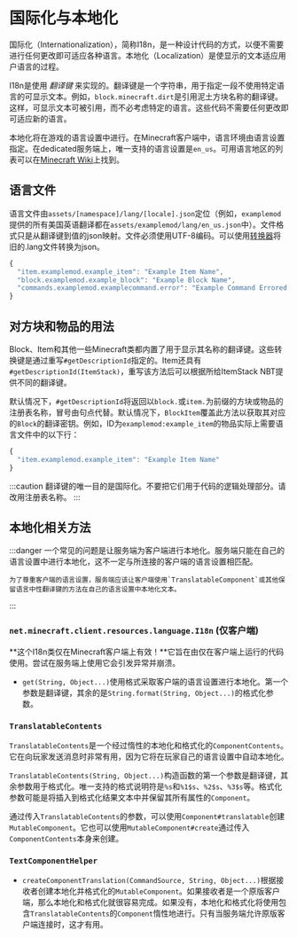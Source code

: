 国际化与本地化
=============

国际化（Internationalization），简称I18n，是一种设计代码的方式，以便不需要进行任何更改即可适应各种语言。本地化（Localization）是使显示的文本适应用户语言的过程。

I18n是使用 _翻译键_ 来实现的。翻译键是一个字符串，用于指定一段不使用特定语言的可显示文本。例如，`block.minecraft.dirt`是引用泥土方块名称的翻译键。这样，可显示文本可被引用，而不必考虑特定的语言。这些代码不需要任何更改即可适应新的语言。

本地化将在游戏的语言设置中进行。在Minecraft客户端中，语言环境由语言设置指定。在dedicated服务端上，唯一支持的语言设置是`en_us`。可用语言地区的列表可以在[Minecraft Wiki][langs]上找到。

语言文件
-------

语言文件由`assets/[namespace]/lang/[locale].json`定位（例如，`examplemod`提供的所有美国英语翻译都在`assets/examplemod/lang/en_us.json`中）。文件格式只是从翻译键到值的json映射。文件必须使用UTF-8编码。可以使用[转换器][converter]将旧的.lang文件转换为json。

```js
{
  "item.examplemod.example_item": "Example Item Name",
  "block.examplemod.example_block": "Example Block Name",
  "commands.examplemod.examplecommand.error": "Example Command Errored!"
}
```

对方块和物品的用法
-----------------

Block、Item和其他一些Minecraft类都内置了用于显示其名称的翻译键。这些转换键是通过重写`#getDescriptionId`指定的。Item还具有`#getDescriptionId(ItemStack)`，重写该方法后可以根据所给ItemStack NBT提供不同的翻译键。

默认情况下，`#getDescriptionId`将返回以`block.`或`item.`为前缀的方块或物品的注册表名称，冒号由句点代替。默认情况下，`BlockItem`覆盖此方法以获取其对应的`Block`的翻译密钥。例如，ID为`examplemod:example_item`的物品实际上需要语言文件中的以下行：

```js
{
  "item.examplemod.example_item": "Example Item Name"
}
```

:::caution
    翻译键的唯一目的是国际化。不要把它们用于代码的逻辑处理部分。请改用注册表名称。
:::


本地化相关方法
-------------

:::danger
    一个常见的问题是让服务端为客户端进行本地化。服务端只能在自己的语言设置中进行本地化，这不一定与所连接的客户端的语言设置相匹配。
    
    为了尊重客户端的语言设置，服务端应该让客户端使用`TranslatableComponent`或其他保留语言中性翻译键的方法在自己的语言设置中本地化文本。
:::

### `net.minecraft.client.resources.language.I18n` (仅客户端)

**这个I18n类仅在Minecraft客户端上有效！**它旨在由仅在客户端上运行的代码使用。尝试在服务端上使用它会引发异常并崩溃。

- `get(String, Object...)`使用格式采取客户端的语言设置进行本地化。第一个参数是翻译键，其余的是`String.format(String, Object...)`的格式化参数。

### `TranslatableContents`

`TranslatableContents`是一个经过惰性的本地化和格式化的`ComponentContents`。它在向玩家发送消息时非常有用，因为它将在玩家自己的语言设置中自动本地化。

`TranslatableContents(String, Object...)`构造函数的第一个参数是翻译键，其余参数用于格式化。唯一支持的格式说明符是`%s`和`%1$s`、`%2$s`、`%3$s`等。格式化参数可能是将插入到格式化结果文本中并保留其所有属性的`Component`。

通过传入`TranslatableContents`的参数，可以使用`Component#translatable`创建`MutableComponent`。它也可以使用`MutableComponent#create`通过传入`ComponentContents`本身来创建。

### `TextComponentHelper`

- `createComponentTranslation(CommandSource, String, Object...)`根据接收者创建本地化并格式化的`MutableComponent`。如果接收者是一个原版客户端，那么本地化和格式化就很容易完成。如果没有，本地化和格式化将使用包含`TranslatableContents`的`Component`惰性地进行。只有当服务端允许原版客户端连接时，这才有用。

[langs]: https://minecraft.fandom.com/wiki/Language#Languages
[converter]: https://tterrag.com/lang2json/
